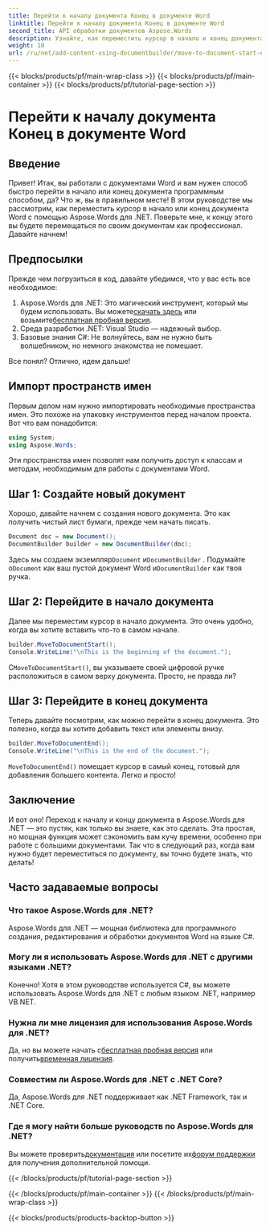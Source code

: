 ```yaml
---
title: Перейти к началу документа Конец в документе Word
linktitle: Перейти к началу документа Конец в документе Word
second_title: API обработки документов Aspose.Words
description: Узнайте, как переместить курсор в начало и конец документа Word с помощью Aspose.Words для .NET. Подробное руководство с пошаговыми инструкциями и примерами.
weight: 10
url: /ru/net/add-content-using-documentbuilder/move-to-document-start-end/
---
```


{{< blocks/products/pf/main-wrap-class >}}
{{< blocks/products/pf/main-container >}}
{{< blocks/products/pf/tutorial-page-section >}}

# Перейти к началу документа Конец в документе Word

## Введение

Привет! Итак, вы работали с документами Word и вам нужен способ быстро перейти в начало или конец документа программным способом, да? Что ж, вы в правильном месте! В этом руководстве мы рассмотрим, как переместить курсор в начало или конец документа Word с помощью Aspose.Words для .NET. Поверьте мне, к концу этого вы будете перемещаться по своим документам как профессионал. Давайте начнем!

## Предпосылки

Прежде чем погрузиться в код, давайте убедимся, что у вас есть все необходимое:

1.  Aspose.Words для .NET: Это магический инструмент, который мы будем использовать. Вы можете[скачать здесь](https://releases.aspose.com/words/net/) или возьмите[бесплатная пробная версия](https://releases.aspose.com/).
2. Среда разработки .NET: Visual Studio — надежный выбор.
3. Базовые знания C#: Не волнуйтесь, вам не нужно быть волшебником, но немного знакомства не помешает.

Все понял? Отлично, идем дальше!

## Импорт пространств имен

Первым делом нам нужно импортировать необходимые пространства имен. Это похоже на упаковку инструментов перед началом проекта. Вот что вам понадобится:

```csharp
using System;
using Aspose.Words;
```

Эти пространства имен позволят нам получить доступ к классам и методам, необходимым для работы с документами Word.

## Шаг 1: Создайте новый документ

Хорошо, давайте начнем с создания нового документа. Это как получить чистый лист бумаги, прежде чем начать писать.

```csharp
Document doc = new Document();
DocumentBuilder builder = new DocumentBuilder(doc);
```

 Здесь мы создаем экземпляр`Document` и`DocumentBuilder` . Подумайте о`Document` как ваш пустой документ Word и`DocumentBuilder` как твоя ручка.

## Шаг 2: Перейдите в начало документа

Далее мы переместим курсор в начало документа. Это очень удобно, когда вы хотите вставить что-то в самом начале.

```csharp
builder.MoveToDocumentStart();
Console.WriteLine("\nThis is the beginning of the document.");
```

 С`MoveToDocumentStart()`, вы указываете своей цифровой ручке расположиться в самом верху документа. Просто, не правда ли?

## Шаг 3: Перейдите в конец документа

Теперь давайте посмотрим, как можно перейти в конец документа. Это полезно, когда вы хотите добавить текст или элементы внизу.

```csharp
builder.MoveToDocumentEnd();
Console.WriteLine("\nThis is the end of the document.");
```

`MoveToDocumentEnd()` помещает курсор в самый конец, готовый для добавления большего контента. Легко и просто!

## Заключение

И вот оно! Переход к началу и концу документа в Aspose.Words для .NET — это пустяк, как только вы знаете, как это сделать. Эта простая, но мощная функция может сэкономить вам кучу времени, особенно при работе с большими документами. Так что в следующий раз, когда вам нужно будет переместиться по документу, вы точно будете знать, что делать!

## Часто задаваемые вопросы

### Что такое Aspose.Words для .NET?  
Aspose.Words для .NET — мощная библиотека для программного создания, редактирования и обработки документов Word на языке C#.

### Могу ли я использовать Aspose.Words для .NET с другими языками .NET?  
Конечно! Хотя в этом руководстве используется C#, вы можете использовать Aspose.Words для .NET с любым языком .NET, например VB.NET.

### Нужна ли мне лицензия для использования Aspose.Words для .NET?  
 Да, но вы можете начать с[бесплатная пробная версия](https://releases.aspose.com/) или получить[временная лицензия](https://purchase.aspose.com/temporary-license/).

### Совместим ли Aspose.Words для .NET с .NET Core?  
Да, Aspose.Words для .NET поддерживает как .NET Framework, так и .NET Core.

### Где я могу найти больше руководств по Aspose.Words для .NET?  
Вы можете проверить[документация](https://reference.aspose.com/words/net/) или посетите их[форум поддержки](https://forum.aspose.com/c/words/8) для получения дополнительной помощи.

{{< /blocks/products/pf/tutorial-page-section >}}

{{< /blocks/products/pf/main-container >}}
{{< /blocks/products/pf/main-wrap-class >}}

{{< blocks/products/products-backtop-button >}}
